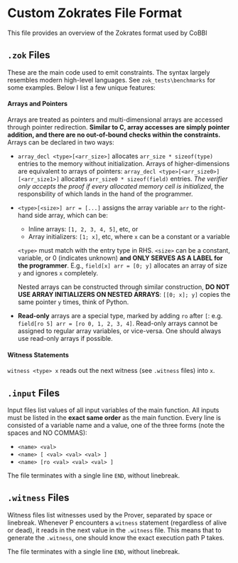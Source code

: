 # Custom Zokrates File Format
This file provides an overview of the Zokrates format used by CoBBl

## `.zok` Files
These are the main code used to emit constraints. The syntax largely resembles modern high-level languages. See `zok_tests\benchmarks` for some examples. Below I list a few unique features:

#### Arrays and Pointers
Arrays are treated as pointers and multi-dimensional arrays are accessed through pointer redirection. **Similar to C, array accesses are simply pointer addition, and there are no out-of-bound checks within the constraints.** Arrays can be declared in two ways:
* `array_decl <type>[<arr_size>]` allocates `arr_size * sizeof(type)` entries to the memory without initialization. Arrays of higher-dimensions are equivalent to arrays of pointers: `array_decl <type>[<arr_size0>][<arr_size1>]` allocates `arr_size0 * sizeof(field)` entries. _The verifier only accepts the proof if every allocated memory cell is initialized_, the responsbility of which lands in the hand of the programmer.
* `<type>[<size>] arr = [...]` assigns the array variable `arr` to the right-hand side array, which can be:
  * Inline arrays: `[1, 2, 3, 4, 5]`, etc, or
  * Array initializers: `[1; x]`, etc, where `x` can be a constant or a variable

  `<type>` must match with the entry type in RHS. `<size>` can be a constant, variable, or 0 (indicates unknown) **and ONLY SERVES AS A LABEL for the programmer**. E.g., `field[x] arr = [0; y]` allocates an array of size `y` and ignores `x` completely.

  Nested arrays can be constructed through similar construction, **DO NOT USE ARRAY INITIALIZERS ON NESTED ARRAYS**: `[[0; x]; y]` copies the same pointer `y` times, think of Python.

* **Read-only** arrays are a special type, marked by adding `ro` after `[`: e.g. `field[ro 5] arr = [ro 0, 1, 2, 3, 4]`. Read-only arrays cannot be assigned to regular array variables, or vice-versa. One should always use read-only arrays if possible.

#### Witness Statements
`witness <type> x` reads out the next witness (see `.witness` files) into `x`.

## `.input` Files
Input files list values of all input variables of the main function. All inputs must be listed in the **exact same order** as the main function. Every line is consisted of a variable name and a value, one of the three forms (note the spaces and NO COMMAS):
* `<name> <val>`
* `<name> [ <val> <val> <val> ]`
* `<name> [ro <val> <val> <val> ]`

The file terminates with a single line `END`, without linebreak.

## `.witness` Files
Witness files list witnesses used by the Prover, separated by space or linebreak. Whenever P encounters a `witness` statement (regardless of alive or dead), it reads in the next value in the `.witness` file. This means that to generate the `.witness`, one should know the exact execution path P takes.

The file terminates with a single line `END`, without linebreak.
